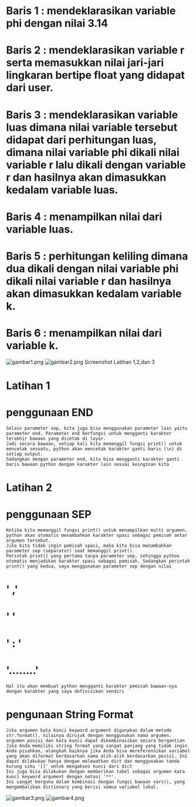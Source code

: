 # Baris 1 : mendeklarasikan variable phi dengan nilai 3.14
# Baris 2 : mendeklarasikan variable r serta memasukkan nilai jari-jari lingkaran bertipe float yang didapat dari user.
# Baris 3 : mendeklarasikan variable luas dimana nilai variable tersebut didapat dari perhitungan luas, dimana nilai variable phi dikali nilai variable r lalu dikali dengan variable r dan hasilnya akan dimasukkan kedalam variable luas.
# Baris 4 : menampilkan nilai dari variable luas.
# Baris 5 : perhitungan keliling dimana dua dikali dengan nilai variable phi dikali nilai variable r dan hasilnya akan dimasukkan kedalam variable k.
# Baris 6 : menampilkan nilai dari variable k.



![gambar1.png](Screenshot/1.png)
![gambar2.png](Screenshot/2.png)
Screenshot Latihan 1,2,dan 3
# Latihan 1
#     penggunaan END
    Selain parameter sep, kita juga bisa menggunakan parameter lain yaitu parameter end. Parameter end berfungsi untuk mengganti karakter terakhir bawaan yang dicetak di layar.
    Jadi secara bawaan, setiap kali kita memanggil fungsi print() untuk mencetak sesuatu, python akan mencetak karakter ganti baris (\n) di setiap output.
    Sedangkan dengan parameter end, kita bisa mengganti karakter ganti baris bawaan python dengan karakter lain sesuai keinginan kita

# Latihan 2
#     penggunaan SEP 
    Ketika kita memanggil fungsi print() untuk menampilkan multi argumen, python akan otomatis menambahkan karakter spasi sebagai pemisah antar argumen tersebut.
    Jika kita tidak ingin pemisah spasi, maka kita bisa menambahkan parameter sep (separator) saat memanggil print().
    Perintah print() yang pertama tanpa parameter sep, sehingga python otomatis menjadikan karakter spasi sebagai pemisah. Sedangkan perintah print() yang kedua, saya menggunakan parameter sep dengan nilai
# ' ,'
# ' ' 
# ' : '
# '........' 
    Hal itu akan membuat python mengganti karakter pemisah bawaan-nya dengan karakter yang saya definisikan sendiri
#   pengunaan String Format
    Jika argumen kata kunci keyword argument digunakan dalam metode str.format(), nilainya dirujuk dengan menggunakan nama argumen.
    argumen posisi dan kata kunci dapat dikombinasikan secara bergantian
    Jika Anda memiliki string format yang sangat panjang yang tidak ingin Anda pisahkan, alangkah baiknya jika Anda bisa mereferensikan variabel yang akan diformat berdasarkan nama alih-alih berdasarkan posisi. Ini dapat dilakukan hanya dengan melewatkan dict dan menggunakan tanda kurung siku '[]' untuk mengakses kunci dari dict
    Ini juga bisa dilakukan dengan memberikan tabel sebagai argumen kata kunci keyword argument dengan notasi '**'.
    Ini sangat berguna dalam kombinasi dengan fungsi bawaan vars(), yang mengembalikan dictionary yang berisi semua variabel lokal.
![gambar3.png](Screenshot/lat1.png)
![gambar4.png](Screenshot/3.png)